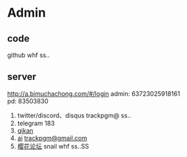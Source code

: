 # Admin
## code
github whf ss..

## server
http://a.bimuchachong.com/#/login
admin: 63723025918161  
pd: 83503830

1. twitter/discord、disqus trackpgm@ ss..
2. telegram 183
3. [qikan](https://qikan.cqvip.com/)
4. [ai](https://huggingface.co/welcome)  trackpgm@gmail.com
5. [樱花论坛](https://www.sakuraaaa.com/forum-40-1.html) snail whf ss..SS 